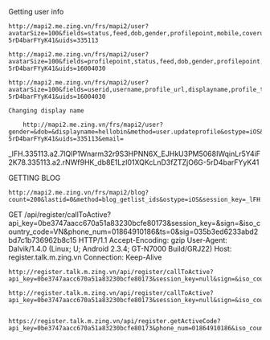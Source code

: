 Getting user info

	http://mapi2.me.zing.vn/frs/mapi2/user?avatarSize=100&fields=status,feed,dob,gender,profilepoint,mobile,coverurl,statuswall,friend,vip,status,userid,tinyurl,displayname,username,profile_type,email,yahooid,googleid&method=user.getinfo&ostype=iOS&session_key=2K78.335113.a2.rNWf9HK_db8E1LzI01XQKcLnD3fZTZjO6G-5rD4barFYyK41&uids=335113

	http://mapi2.me.zing.vn/frs/mapi2/user?avatarSize=100&fields=profilepoint,status,feed,dob,gender,profilepoint,mobile,coverurl,statuswall,friend,vip,status,userid,tinyurl,displayname,username,profile_type,email,yahooid,googleid&method=user.getinfo&ostype=iOS&session_key=2K78.335113.a2.rNWf9HK_db8E1LzI01XQKcLnD3fZTZjO6G-5rD4barFYyK41&uids=16004030

	http://mapi2.me.zing.vn/frs/mapi2/user?avatarSize=100&fields=userid,username,profile_url,displayname,profile_type,statuswall,vip,friend,photo,coverurl,mobile,profilepoint,gender,dob,feed,status&method=user.getinfo&ostype=iOS&session_key=2K78.335113.a2.rNWf9HK_db8E1LzI01XQKcLnD3fZTZjO6G-5rD4barFYyK41&uids=16004030
	
	Changing display name

		http://mapi2.me.zing.vn/frs/mapi2/user?gender=&dob=&displayname=hellobin&method=user.updateprofile&ostype=iOS&session_key=2K78.335113.a2.rNWf9HK_db8E1LzI01XQKcLnD3fZTZjO6G-5rD4barFYyK41&uids=335113&email=

_lFH.335113.a2.7lQIP1Wnarm32r9S3HPNN6X_EJHkU3PM5068IWqinLr5Y4iF
2K78.335113.a2.rNWf9HK_db8E1LzI01XQKcLnD3fZTZjO6G-5rD4barFYyK41

GETTING BLOG

	http://mapi2.me.zing.vn/frs/mapi2/blog?count=200&lastid=0&method=blog_getlist_ids&ostype=iOS&session_key=_lFH.335113.a2.7lQIP1Wnarm32r9S3HPNN6X_EJHkU3PM5068IWqinLr5Y4iF&start=0&userid=335113

GET /api/register/callToActive?api_key=0be3747aacc670a51a83230bcfe80173&session_key=&sign=&iso_country_code=VN&phone_num=01864910186&ts=0&sig=035b3ed6233abd2bd7c1b736962b8c15 HTTP/1.1
Accept-Encoding: gzip
User-Agent: Dalvik/1.4.0 (Linux; U; Android 2.3.4; GT-N7000 Build/GRJ22)
Host: register.talk.m.zing.vn
Connection: Keep-Alive


	http://register.talk.m.zing.vn/api/register/callToActive?api_key=0be3747aacc670a51a83230bcfe80173&session_key=null&sign=&iso_country_code=VN&phone_num=01864910186&ts=0&sig=d6f2735963d79006342aae37b3596aa1

	http://register.talk.m.zing.vn/api/register/callToActive?api_key=0be3747aacc670a51a83230bcfe80173&session_key=null&sign=&iso_country_code=VN&phone_num=01864910186&ts=0&sig=035b3ed6233abd2bd7c1b736962b8c15


	https://register.talk.m.zing.vn/api/register.getActiveCode?api_key=0be3747aacc670a51a83230bcfe80173&phone_num=01864910186&iso_country_code=VN&inc_voice=1&type=1&model=1232&imei=00000&client_version=1.1&distributor=GOO&sign=035b3ed6233abd2bd7c1b736962b8c15